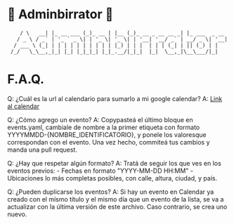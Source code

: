 # 🤖 Adminbirrator 🍻

```  _       _           _       _     _                _
    / \   __| |_ __ ___ (_)_ __ | |__ (_)_ __ _ __ __ _| |_ ___  _ __
   / _ \ / _` | '_ ` _ \| | '_ \| '_ \| | '__| '__/ _` | __/ _ \| '__|
  / ___ \ (_| | | | | | | | | | | |_) | | |  | | | (_| | || (_) | |
 /_/   \_\__,_|_| |_| |_|_|_| |_|_.__/|_|_|  |_|  \__,_|\__\___/|_|
```

# F.A.Q.

Q: ¿Cuál es la url al calendario para sumarlo a mi google calendar?
A: [Link al calendar](https://calendar.google.com/calendar/u/0/embed?src=c_ntsrg10qsjmfeshhgap8ane1ss@group.calendar.google.com&ctz=America/Argentina/Buenos_Aires)

Q: ¿Cómo agrego un evento?
A: Copypasteá el último bloque en events.yaml, cambiale de nombre 
    a la primer etiqueta con formato YYYYMMDD-{NOMBRE_IDENTIFICATORIO}, 
    y ponele los valoresque correspondan con el evento. Una vez hecho, 
    commiteá tus cambios y manda una pull request.

Q: ¿Hay que respetar algún formato?
A: Tratá de seguir los que ves en los eventos previos:
        - Fechas en formato "YYYY-MM-DD HH:MM"
        - Ubicaciones lo más completas posibles, con calle, altura,
          ciudad, y país.

Q: ¿Pueden duplicarse los eventos?
A: Si hay un evento en Calendar ya creado con el mísmo título y el
    mismo día que un evento de la lista, se va a actualizar con la
    última versión de este archivo. Caso contrario, se crea uno nuevo.
